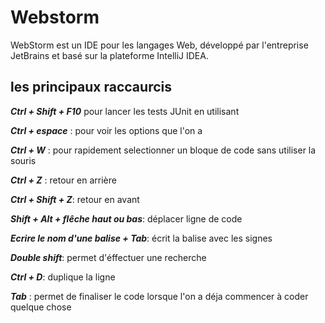 
  # Webstorm

WebStorm est un IDE pour les langages Web, développé par l'entreprise JetBrains et basé sur la plateforme IntelliJ IDEA.




## les principaux raccaurcis


_**Ctrl + Shift + F10**_ pour lancer les tests JUnit en utilisant 

**_Ctrl + espace_** : pour voir les options que l'on a

**_Ctrl + W_** : pour rapidement selectionner un bloque de code sans utiliser la souris

**_Ctrl + Z_** : retour en arrière

**_Ctrl + Shift + Z_**: retour en avant

**_Shift + Alt + flêche haut ou bas_**: déplacer ligne de code

**_Ecrire le nom d'une balise + Tab_**: écrit la balise avec les signes

**_Double shift_**: permet d'éffectuer une recherche

**_Ctrl + D_**: duplique la ligne

**_Tab_** : permet de finaliser le code lorsque l'on a déja commencer à coder quelque chose

